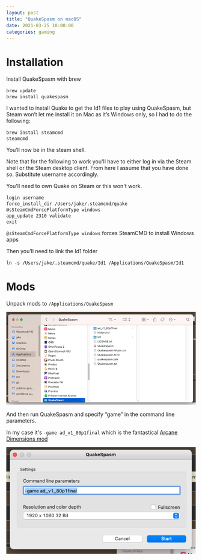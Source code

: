 ```yaml
---
layout: post
title: "QuakeSpasm on macOS"
date: 2021-03-25 10:00:00
categories: gaming
---
```


# Installation

Install QuakeSpasm with brew

```
brew update
brew install quakespasm
```

I wanted to install Quake to get the Id1 files to play using QuakeSpasm, but Steam won’t let me install it on Mac as it’s Windows only, so I had to do the following:

```
brew install steamcmd
steamcmd
```

You’ll now be in the steam shell.

Note that for the following to work you'll have to either log in via the Steam shell or the Steam desktop client. From here I assume that you have done so. Substitute username accordingly. 

You'll need to own Quake on Steam or this won't work.

```
login username
force_install_dir /Users/jake/.steamcmd/quake
@sSteamCmdForcePlatformType windows
app_update 2310 validate
exit
```

`@sSteamCmdForcePlatformType windows` forces SteamCMD to install Windows apps

Then you’ll need to link the Id1 folder

```
ln -s /Users/jake/.steamcmd/quake/Id1 /Applications/QuakeSpasm/Id1
```

# Mods

Unpack mods to `/Applications/QuakeSpasm`

![](/assets/images/quake-1.png "Applications directory structure for QuakeSpasm")

And then run QuakeSpasm and specify “game” in the command line parameters.

In my case it's `-game ad_v1_80p1final` which is the fantastical [Arcane Dimensions mod][arcane-dimensions-mod]

![](/assets/images/quake-2.png "Launch configuration for QuakeSpasm with mods")

[arcane-dimensions-mod]:    https://www.moddb.com/mods/arcane-dimensions
